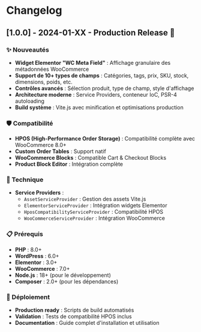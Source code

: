 # Changelog

## [1.0.0] - 2024-01-XX - Production Release 🚀

### ✨ Nouveautés
- **Widget Elementor "WC Meta Field"** : Affichage granulaire des métadonnées WooCommerce
- **Support de 10+ types de champs** : Catégories, tags, prix, SKU, stock, dimensions, poids, etc.
- **Contrôles avancés** : Sélection produit, type de champ, style d'affichage
- **Architecture moderne** : Service Providers, conteneur IoC, PSR-4 autoloading
- **Build système** : Vite.js avec minification et optimisations production

### 🛡️ Compatibilité
- **HPOS (High-Performance Order Storage)** : Compatibilité complète avec WooCommerce 8.0+
- **Custom Order Tables** : Support natif
- **WooCommerce Blocks** : Compatible Cart & Checkout Blocks
- **Product Block Editor** : Intégration complète

### 🔧 Technique
- **Service Providers** :
  - `AssetServiceProvider` : Gestion des assets Vite.js
  - `ElementorServiceProvider` : Intégration widgets Elementor
  - `HposCompatibilityServiceProvider` : Compatibilité HPOS
  - `WooCommerceServiceProvider` : Intégration WooCommerce

### 📋 Prérequis
- **PHP** : 8.0+
- **WordPress** : 6.0+
- **Elementor** : 3.0+
- **WooCommerce** : 7.0+
- **Node.js** : 18+ (pour le développement)
- **Composer** : 2.0+ (pour les dépendances)

### 🚀 Déploiement
- **Production ready** : Scripts de build automatisés
- **Validation** : Tests de compatibilité HPOS inclus
- **Documentation** : Guide complet d'installation et utilisation
